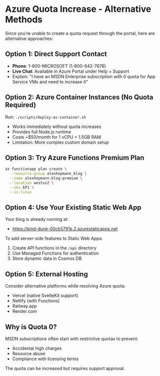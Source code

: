 # Azure Quota Increase - Alternative Methods

Since you're unable to create a quota request through the portal, here are alternative approaches:

## Option 1: Direct Support Contact
- **Phone**: 1-800-MICROSOFT (1-800-642-7676)
- **Live Chat**: Available in Azure Portal under Help + Support
- Explain: "I have an MSDN Enterprise subscription with 0 quota for App Service VMs and need to increase it"

## Option 2: Azure Container Instances (No Quota Required)
Run: `./scripts/deploy-as-container.sh`
- Works immediately without quota increases
- Provides full Node.js runtime
- Costs ~$50/month for 1 vCPU + 1.5GB RAM
- Limitation: More complex custom domain setup

## Option 3: Try Azure Functions Premium Plan
```bash
az functionapp plan create \
  --resource-group alexhopmann_blog \
  --name alexhopmann-blog-premium \
  --location westus2 \
  --sku EP1 \
  --is-linux
```

## Option 4: Use Your Existing Static Web App
Your blog is already running at:
- https://kind-dune-00cb5791e.2.azurestaticapps.net

To add server-side features to Static Web Apps:
1. Create API functions in the `/api` directory
2. Use Managed Functions for authentication
3. Store dynamic data in Cosmos DB

## Option 5: External Hosting
Consider alternative platforms while resolving Azure quota:
- Vercel (native SvelteKit support)
- Netlify (with Functions)
- Railway.app
- Render.com

## Why is Quota 0?
MSDN subscriptions often start with restrictive quotas to prevent:
- Accidental high charges
- Resource abuse
- Compliance with licensing terms

The quota can be increased but requires support approval.